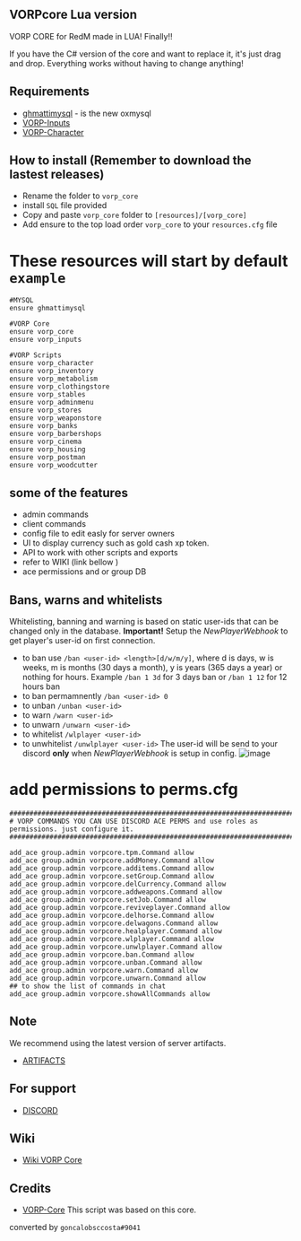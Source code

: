 ## VORPcore Lua version
VORP CORE for RedM made in LUA! Finally!!

If you have the C# version of the core and want to replace it, it's just drag and drop. Everything works without having to change anything!

## Requirements
- [ghmattimysql](https://github.com/VORPCORE/ghmattimysql-oxmysql) - is the new oxmysql
- [VORP-Inputs](https://github.com/VORPCORE/VORP-Inputs/releases) 
- [VORP-Character](https://github.com/VORPCORE/VORP-Character/releases)

## How to install (Remember to download the lastest releases)
* Rename the folder to ``vorp_core``
* install `SQL` file provided
* Copy and paste ``vorp_core`` folder to ``[resources]/[vorp_core]``
* Add ensure to the top load order ``vorp_core`` to your ``resources.cfg`` file


# These resources will start by default `example`
```
#MYSQL
ensure ghmattimysql

#VORP Core
ensure vorp_core
ensure vorp_inputs

#VORP Scripts
ensure vorp_character
ensure vorp_inventory
ensure vorp_metabolism
ensure vorp_clothingstore
ensure vorp_stables
ensure vorp_adminmenu
ensure vorp_stores
ensure vorp_weaponstore
ensure vorp_banks
ensure vorp_barbershops
ensure vorp_cinema
ensure vorp_housing
ensure vorp_postman
ensure vorp_woodcutter
```
## some of the features 

- admin commands 
- client commands
- config file to edit easly for server owners
- UI to display currency such as gold cash xp token.
- API to work with other scripts and exports
- refer to WIKI (link bellow )
- ace permissions and or group DB

## Bans, warns and whitelists

Whitelisting, banning and warning is based on static user-ids that can be changed only in the database. 
**Important!** Setup the *NewPlayerWebhook* to get player's user-id on first connection.
- to ban use `/ban <user-id> <length>[d/w/m/y]`, where d is days, w is weeks, m is months (30 days a month), y is years (365 days a year) or nothing for hours. Example `/ban 1 3d` for 3 days ban or `/ban 1 12` for 12 hours ban
- to ban permamnently `/ban <user-id> 0`
- to unban `/unban <user-id>`
- to warn `/warn <user-id>`
- to unwarn `/unwarn <user-id>`
- to whitelist `/wlplayer <user-id>`
- to unwhitelist `/unwlplayer <user-id>`
The user-id will be send to your discord **only** when *NewPlayerWebhook* is setup in config.
![image](https://i.imgur.com/cWlyIC8.png)

# add permissions to perms.cfg
```
#############################################################################################
# VORP COMMANDS YOU CAN USE DISCORD ACE PERMS and use roles as permissions. just configure it.
#############################################################################################

add_ace group.admin vorpcore.tpm.Command allow
add_ace group.admin vorpcore.addMoney.Command allow
add_ace group.admin vorpcore.additems.Command allow
add_ace group.admin vorpcore.setGroup.Command allow
add_ace group.admin vorpcore.delCurrency.Command allow
add_ace group.admin vorpcore.addweapons.Command allow
add_ace group.admin vorpcore.setJob.Command allow
add_ace group.admin vorpcore.reviveplayer.Command allow
add_ace group.admin vorpcore.delhorse.Command allow
add_ace group.admin vorpcore.delwagons.Command allow
add_ace group.admin vorpcore.healplayer.Command allow 
add_ace group.admin vorpcore.wlplayer.Command allow
add_ace group.admin vorpcore.unwlplayer.Command allow
add_ace group.admin vorpcore.ban.Command allow
add_ace group.admin vorpcore.unban.Command allow
add_ace group.admin vorpcore.warn.Command allow
add_ace group.admin vorpcore.unwarn.Command allow
## to show the list of commands in chat
add_ace group.admin vorpcore.showAllCommands allow

```

## Note

We recommend using the latest version of server artifacts.
- [ARTIFACTS](https://runtime.fivem.net/artifacts/fivem/build_server_windows/master/)

## For support 
- [DISCORD](https://discord.gg/DHGVAbCj7N)

## Wiki
- [Wiki VORP Core](http://docs.vorpcore.com:3000/home)

## Credits
- [VORP-Core](https://github.com/VORPCORE/VORP-Core/releases) This script was based on this core.



converted by `goncalobsccosta#9041`
